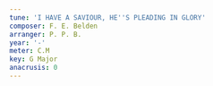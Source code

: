 ```yaml
---
tune: 'I HAVE A SAVIOUR, HE''S PLEADING IN GLORY'
composer: F. E. Belden
arranger: P. P. B.
year: '-'
meter: C.M
key: G Major
anacrusis: 0
---
```

